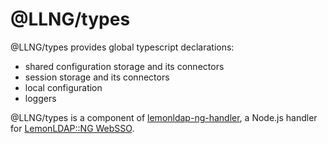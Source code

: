 # @LLNG/types

@LLNG/types provides global typescript declarations:
 * shared configuration storage and its connectors
 * session storage and its connectors
 * local configuration
 * loggers

@LLNG/types is a component of [lemonldap-ng-handler](https://www.npmjs.com/package/lemonldap-ng-handler),
a Node.js handler for [LemonLDAP::NG WebSSO](https://lemonldap-ng.org).
